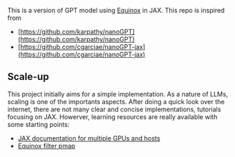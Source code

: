 
This is a version of GPT model using [Equinox](https://github.com/patrick-kidger/equinox) in JAX. This repo is inspired from

- [https://github.com/karpathy/nanoGPT](https://github.com/karpathy/nanoGPT)
- [https://github.com/cgarciae/nanoGPT-jax](https://github.com/cgarciae/nanoGPT-jax)

## Scale-up

This project initially aims for a simple implementation. As a nature of LLMs, scaling is one of the importants aspects. After doing a quick look over the internet, there are not many clear and concise implementations, tutorials focusing on JAX. Howerver, learning resources are really available with some starting points:

- [JAX documentation for multiple GPUs and hosts](https://jax.readthedocs.io/en/latest/multi_process.html)
- [Equinox filter pmap](https://docs.kidger.site/equinox/api/filtering/transformations/#equinox.filter_pmap)